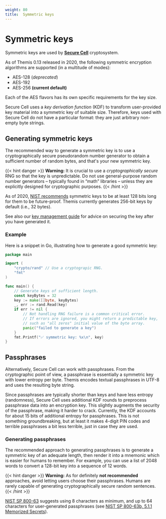```yaml
---
weight: 80
title:  Symmetric keys
---
```


# Symmetric keys

Symmetric keys are used by [**Secure Cell**](../secure-cell/) cryptosystem.

As of Themis 0.13 released in 2020,
the following symmetric encryption algorithms are supported
(in a multitude of modes):

  - AES-128 (_deprecated_)
  - AES-192
  - AES-256 **(current default)**

Each of the AES flavors has its own specific requirements for the key size.

Secure Cell uses a _key derivation function_ (KDF)
to transform user-provided key material into a symmetric key of suitable size.
Therefore, keys used with Secure Cell do not have a particular format:
they are just arbitrary non-empty byte strings.

## Generating symmetric keys

The recommended way to generate a symmetric key is to use a cryptographically secure pseudorandom number generator
to obtain a sufficient number of random bytes, and that's your new symmetric key.

{{< hint danger >}}
**Warning:**
It is crucial to use a *cryptographically secure* RNG so that the key is unpredictable.
Do not use general-purpose random number generators – typically found in “math” libraries –
unless they are explicitly designed for cryptographic purposes.
{{< /hint >}}

As of 2020,
[NIST recommends](https://www.keylength.com/en/4/)
symmetric keys to be at least 128 bits long for them to be future-proof.
Themis currently generates 256-bit keys by default (i.e., 32 bytes).

See also our [key management guide](/themis/crypto-theory/key-management/)
for advice on securing the key after you have generated it.

### Example

Here is a snippet in Go, illustrating how to generate a good symmetric key:

```go
package main

import (
	"crypto/rand" // Use a cryptograpic RNG.
	"fmt"
)

func main() {
	// Generate keys of sufficient length.
	const keyBytes = 32
	key := make([]byte, keyBytes)
	_, err := rand.Read(key)
	if err != nil {
		// Not handling RNG failure is a common critical error.
		// If errors are ignored, you might return a predictable key,
		// such as "all zeros" initial value of the byte array.
		panic("failed to generate a key")
	}
	fmt.Printf("✅ symmetric key: %x\n", key)
}
```

## Passphrases

Alternatively, Secure Cell can work with passphrases.
From the cryptographic point of view, a passphrase is essentially a symmetric key with lower entropy per byte.
Themis encodes textual passphrases in UTF-8 and uses the resulting byte string.

Since passphrases are typically shorter than keys and have less entropy (randomness),
Secure Cell uses additional KDF rounds to preprocess passphrase data into an encryption key.
This slightly augments the security of the passphrase, making it harder to crack.
Currently, the KDF accounts for about 15 bits of additional entropy for passphrases.
This is not something groundbreaking, but at least it makes 4-digit PIN codes
and terrible passphrases a bit less terrible, just in case they are used.

### Generating passphrases

The recommended approach to generating passphrases is to generate a symmetric key of an adequate length,
then render it into a mnemonic which is easier for humans to remember.
For example, you can use a list of 2048 words to convert a 128-bit key into a sequence of 12 words.

{{< hint danger >}}
**Warning:**
As for definitely **not recommended** approaches, avoid letting users choose their passphrases.
Humans are rarely capable of generating cryptographically secure random sentences.
{{< /hint >}}

[NIST SP 800-63](https://www.nist.gov/itl/tig/projects/special-publication-800-63)
suggests using 8 characters as minimum, and up to 64 characters for user-generated passphrases
(see [NIST SP 800-63b, 5.1.1 Memorized Secrets](https://nvlpubs.nist.gov/nistpubs/SpecialPublications/NIST.SP.800-63b.pdf)).
